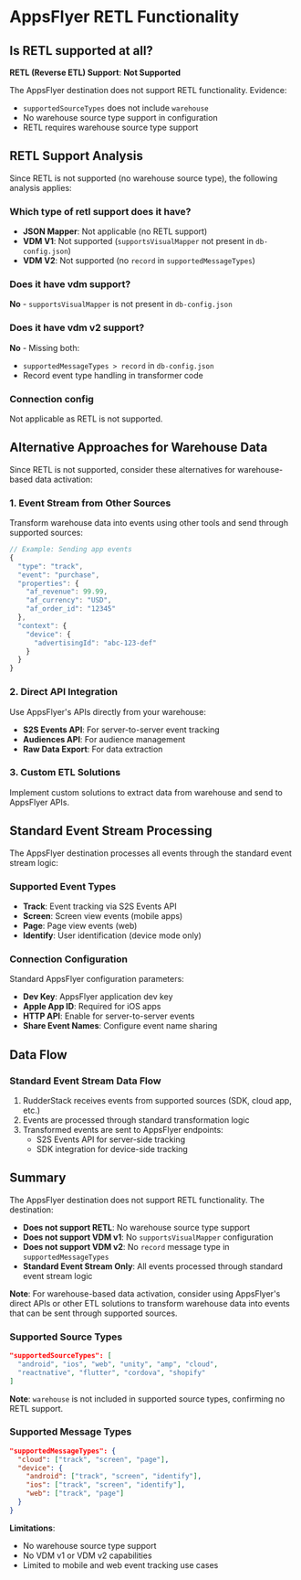 # AppsFlyer RETL Functionality

## Is RETL supported at all?

**RETL (Reverse ETL) Support**: **Not Supported**

The AppsFlyer destination does not support RETL functionality. Evidence:
- `supportedSourceTypes` does not include `warehouse`
- No warehouse source type support in configuration
- RETL requires warehouse source type support

## RETL Support Analysis

Since RETL is not supported (no warehouse source type), the following analysis applies:

### Which type of retl support does it have?
- **JSON Mapper**: Not applicable (no RETL support)
- **VDM V1**: Not supported (`supportsVisualMapper` not present in `db-config.json`)
- **VDM V2**: Not supported (no `record` in `supportedMessageTypes`)

### Does it have vdm support?
**No** - `supportsVisualMapper` is not present in `db-config.json`

### Does it have vdm v2 support?
**No** - Missing both:
- `supportedMessageTypes > record` in `db-config.json`
- Record event type handling in transformer code

### Connection config
Not applicable as RETL is not supported.

## Alternative Approaches for Warehouse Data

Since RETL is not supported, consider these alternatives for warehouse-based data activation:

### 1. Event Stream from Other Sources

Transform warehouse data into events using other tools and send through supported sources:

```javascript
// Example: Sending app events
{
  "type": "track",
  "event": "purchase",
  "properties": {
    "af_revenue": 99.99,
    "af_currency": "USD",
    "af_order_id": "12345"
  },
  "context": {
    "device": {
      "advertisingId": "abc-123-def"
    }
  }
}
```

### 2. Direct API Integration

Use AppsFlyer's APIs directly from your warehouse:
- **S2S Events API**: For server-to-server event tracking
- **Audiences API**: For audience management
- **Raw Data Export**: For data extraction

### 3. Custom ETL Solutions

Implement custom solutions to extract data from warehouse and send to AppsFlyer APIs.

## Standard Event Stream Processing

The AppsFlyer destination processes all events through the standard event stream logic:

### Supported Event Types
- **Track**: Event tracking via S2S Events API
- **Screen**: Screen view events (mobile apps)
- **Page**: Page view events (web)
- **Identify**: User identification (device mode only)

### Connection Configuration

Standard AppsFlyer configuration parameters:

- **Dev Key**: AppsFlyer application dev key
- **Apple App ID**: Required for iOS apps
- **HTTP API**: Enable for server-to-server events
- **Share Event Names**: Configure event name sharing

## Data Flow

### Standard Event Stream Data Flow

1. RudderStack receives events from supported sources (SDK, cloud app, etc.)
2. Events are processed through standard transformation logic
3. Transformed events are sent to AppsFlyer endpoints:
   - S2S Events API for server-side tracking
   - SDK integration for device-side tracking

## Summary

The AppsFlyer destination does not support RETL functionality. The destination:

- **Does not support RETL**: No warehouse source type support
- **Does not support VDM v1**: No `supportsVisualMapper` configuration
- **Does not support VDM v2**: No `record` message type in `supportedMessageTypes`
- **Standard Event Stream Only**: All events processed through standard event stream logic

**Note**: For warehouse-based data activation, consider using AppsFlyer's direct APIs or other ETL solutions to transform warehouse data into events that can be sent through supported sources.

### Supported Source Types
```json
"supportedSourceTypes": [
  "android", "ios", "web", "unity", "amp", "cloud", 
  "reactnative", "flutter", "cordova", "shopify"
]
```

**Note**: `warehouse` is not included in supported source types, confirming no RETL support.

### Supported Message Types
```json
"supportedMessageTypes": {
  "cloud": ["track", "screen", "page"],
  "device": {
    "android": ["track", "screen", "identify"],
    "ios": ["track", "screen", "identify"],
    "web": ["track", "page"]
  }
}
```

**Limitations**:
- No warehouse source type support
- No VDM v1 or VDM v2 capabilities
- Limited to mobile and web event tracking use cases

